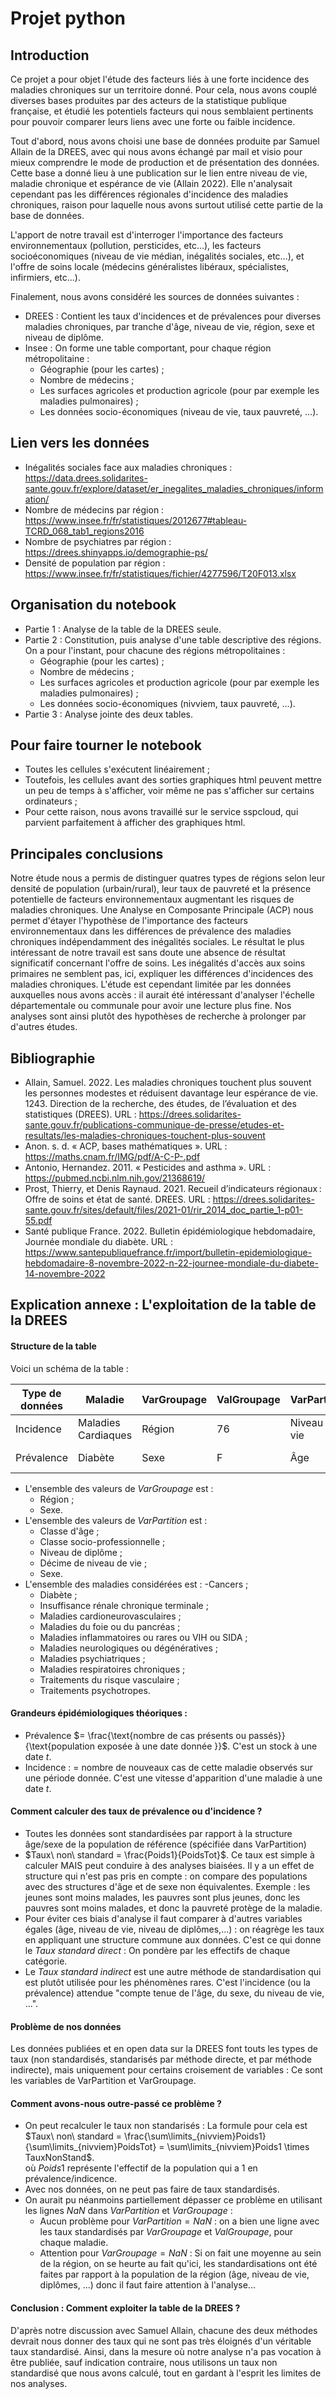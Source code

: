 # Projet python

## Introduction

Ce projet a pour objet l'étude des facteurs liés à une forte incidence des maladies chroniques sur un territoire donné. Pour cela, nous avons couplé diverses bases produites par des acteurs de la statistique publique française, et étudié les potentiels facteurs qui nous semblaient pertinents pour pouvoir comparer leurs liens avec une forte ou faible incidence.

Tout d'abord, nous avons choisi une base de données produite par Samuel Allain de la DREES, avec qui nous avons échangé par mail et visio pour mieux comprendre le mode de production et de présentation des données. Cette base a donné lieu à une publication sur le lien entre niveau de vie, maladie chronique et espérance de vie (Allain 2022). Elle n'analysait cependant pas les différences régionales d'incidence des maladies chroniques, raison pour laquelle nous avons surtout utilisé cette partie de la base de données. 

L'apport de notre travail est d'interroger l'importance des facteurs environnementaux (pollution, persticides, etc...), les facteurs socioéconomiques (niveau de vie médian, inégalités sociales, etc...), et l'offre de soins locale (médecins généralistes libéraux, spécialistes, infirmiers, etc...).

Finalement, nous avons considéré les sources de données suivantes : 
- DREES : Contient les taux d'incidences et de prévalences pour diverses maladies chroniques, par tranche d'âge, niveau de vie, région, sexe et niveau de diplôme.
- Insee : On forme une table comportant, pour chaque région métropolitaine :
  - Géographie (pour les cartes) ;
  - Nombre de médecins ;
  - Les surfaces agricoles et production agricole (pour par exemple les maladies pulmonaires) ;
  - Les données socio-économiques (niveau de vie, taux pauvreté, ...).

## Lien vers les données
- Inégalités sociales face aux maladies chroniques : https://data.drees.solidarites-sante.gouv.fr/explore/dataset/er_inegalites_maladies_chroniques/information/
- Nombre de médecins par région : https://www.insee.fr/fr/statistiques/2012677#tableau-TCRD_068_tab1_regions2016
- Nombre de psychiatres par région : https://drees.shinyapps.io/demographie-ps/
- Densité de population par région : https://www.insee.fr/fr/statistiques/fichier/4277596/T20F013.xlsx


## Organisation du notebook

- Partie 1 : Analyse de la table de la DREES seule.
- Partie 2 : Constitution, puis analyse d'une table descriptive des régions. On a pour l'instant, pour chacune des régions métropolitaines :
  - Géographie (pour les cartes) ;
  - Nombre de médecins ;
  - Les surfaces agricoles et production agricole (pour par exemple les maladies pulmonaires) ;
  - Les données socio-économiques (nivviem, taux pauvreté, ...).
- Partie 3 : Analyse jointe des deux tables.

## Pour faire tourner le notebook

- Toutes les cellules s'exécutent linéairement ;
- Toutefois, les cellules avant des sorties graphiques html peuvent mettre un peu de temps à s'afficher, voir même ne pas s'afficher sur certains ordinateurs ;
- Pour cette raison, nous avons travaillé sur le service sspcloud, qui parvient parfaitement à afficher des graphiques html.

## Principales conclusions 

Notre étude nous a permis de distinguer quatres types de régions selon leur densité de population (urbain/rural), leur taux de pauvreté et la présence potentielle de facteurs environnementaux augmentant les risques de maladies chroniques. Une Analyse en Composante Principale (ACP) nous permet d'étayer l'hypothèse de l'importance des facteurs environnementaux dans les différences de prévalence des maladies chroniques indépendamment des inégalités sociales. 
Le résultat le plus intéressant de notre travail est sans doute une absence de résultat significatif concernant l'offre de soins. Les inégalités d'accès aux soins primaires ne semblent pas, ici, expliquer les différences d'incidences des maladies chroniques. 
L'étude est cependant limitée par les données auxquelles nous avons accès : il aurait été intéressant d'analyser l'échelle départementale ou communale pour avoir une lecture plus fine. Nos analyses sont ainsi plutôt des hypothèses de recherche à prolonger par d'autres études. 

## Bibliographie

- Allain, Samuel. 2022. Les maladies chroniques touchent plus souvent les personnes modestes et réduisent davantage leur espérance de vie. 1243. Direction de la recherche, des études, de l’évaluation et des statistiques (DREES). URL : https://drees.solidarites-sante.gouv.fr/publications-communique-de-presse/etudes-et-resultats/les-maladies-chroniques-touchent-plus-souvent
- Anon. s. d. « ACP, bases mathématiques ». URL : https://maths.cnam.fr/IMG/pdf/A-C-P-.pdf
- Antonio, Hernandez. 2011. « Pesticides and asthma ». URL : https://pubmed.ncbi.nlm.nih.gov/21368619/
- Prost, Thierry, et Denis Raynaud. 2021. Recueil d’indicateurs régionaux : Offre de soins et état de santé. DREES. URL : https://drees.solidarites-sante.gouv.fr/sites/default/files/2021-01/rir_2014_doc_partie_1-p01-55.pdf
- Santé publique France. 2022. Bulletin épidémiologique hebdomadaire, Journée mondiale du diabète. URL : https://www.santepubliquefrance.fr/import/bulletin-epidemiologique-hebdomadaire-8-novembre-2022-n-22-journee-mondiale-du-diabete-14-novembre-2022

## Explication annexe : L'exploitation de la table de la DREES

#### Structure de la table

Voici un schéma de la table :

| Type de données | Maladie             | VarGroupage | ValGroupage | VarPartition  | ValPartition | Poids1     | PoidsTot    | TauxNonStand | TauxStandDir | TauxStandIndir |
|-----------------|---------------------|-------------|-------------|---------------|--------------|------------|-------------|--------------|--------------|----------------|
| Incidence       | Maladies Cardiaques | Région      | 76          | Niveau de vie | 7            | Nb malades | Nb gens tot | XXX          | XXX          | XXX            |
| Prévalence      | Diabète             | Sexe        | F           | Âge           | 50-59        | Nb malades | Nb gens tot | XXX          | XXX          | XXX            |

- L'ensemble des valeurs de _VarGroupage_ est :
   - Région ;
   - Sexe.
- L'ensemble des valeurs de _VarPartition_ est :
   - Classe d'âge ;
   - Classe socio-professionnelle ;
   - Niveau de diplôme ;
   - Décime de niveau de vie ;
   - Sexe.
- L'ensemble des maladies considérées est :
   -Cancers ;
   - Diabète ;
   - Insuffisance rénale chronique terminale ;
   - Maladies cardioneurovasculaires ;
   - Maladies du foie ou du pancréas ;
   - Maladies inflammatoires ou rares ou VIH ou SIDA ;
   - Maladies neurologiques ou dégénératives ;
   - Maladies psychiatriques ;
   - Maladies respiratoires chroniques ;
   - Traitements du risque vasculaire ;
   - Traitements psychotropes.

#### Grandeurs épidémiologiques théoriques :
- Prévalence $= \frac{\text{nombre de cas présents ou passés}}{\text{population exposée à une date donnée }}$. C'est un stock à une date $t$.
- Incidence : $=$ nombre de nouveaux cas de cette maladie observés sur une période donnée. C'est une vitesse d'apparition d'une maladie à une date $t$.

#### Comment calculer des taux de prévalence ou d'incidence ?

- Toutes les données sont standardisées par rapport à la structure âge/sexe de la population de référence (spécifiée dans VarPartition)
- $Taux\ non\ standard = \frac{Poids1}{PoidsTot}$. Ce taux est simple à calculer MAIS peut conduire à des analyses biaisées. Il y a un effet de structure qui n'est pas pris en compte : on compare des populations avec des structures d'âge et de sexe non équivalentes. Exemple : les jeunes sont moins malades, les pauvres sont plus jeunes, donc les pauvres sont moins malades, et donc la pauvreté protège de la maladie. 
- Pour éviter ces biais d'analyse il faut comparer à d'autres variables égales (âge, niveau de vie, niveau de diplômes,...) : on réagrège les taux en appliquant une structure commune aux données. C'est ce qui donne le $Taux\ standard\ direct$ : On pondère par les effectifs de chaque catégorie. 
- Le $Taux\ standard\ indirect$ est une autre méthode de standardisation qui est plutôt utilisée pour les phénomènes rares. C'est l'incidence (ou la prévalence) attendue "compte tenue de l'âge, du sexe, du niveau de vie, ...".

#### Problème de nos données

Les données publiées et en open data sur la DREES font touts les types de taux (non standardisés, standarisés par méthode directe, et par méthode indirecte), mais uniquement pour certains croisement de variables : Ce sont les variables de VarPartition et VarGroupage.

#### Comment avons-nous outre-passé ce problème ?

- On peut recalculer le taux non standarisés : La formule pour cela est $Taux\ non\ standard = \frac{\sum\limits_{nivviem}Poids1}{\sum\limits_{nivviem}PoidsTot} = \sum\limits_{nivviem}Poids1 \times TauxNonStand$. \
où $Poids1$ représente l'effectif de la population qui a 1 en prévalence/indicence. 
- Avec nos données, on ne peut pas faire de taux standardisés.
- On aurait pu néanmoins partiellement dépasser ce problème en utilisant les lignes $NaN$ dans $VarPartition$ et $VarGroupage$ :
    - Aucun problème pour $VarPartition = NaN$ : on a bien une ligne avec les taux standardisés par $VarGroupage$ et $ValGroupage$, pour chaque maladie.
    - Attention pour $VarGroupage = NaN$ : Si on fait une moyenne au sein de la région, on se heurte au fait qu'ici, les standardisations ont été faites par rapport à la population de la région (âge, niveau de vie, diplômes, ...) donc il faut faire attention à l'analyse...
    
#### Conclusion : Comment exploiter la table de la DREES ?

D'après notre discussion avec Samuel Allain, chacune des deux méthodes devrait nous donner des taux qui ne sont pas très éloignés d'un véritable taux standardisé. Ainsi, dans la mesure où notre analyse n'a pas vocation à être publiée, sauf indication contraire, nous utilisons un taux non standardisé que nous avons calculé, tout en gardant à l'esprit les limites de nos analyses.
